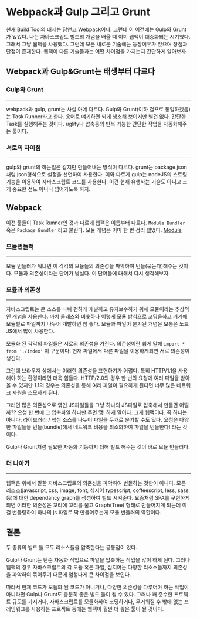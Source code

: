 # Webpack과 Gulp 그리고 Grunt

현재 Build Tool의 대세는 당연코 Webpack이다. 그런데 이 이전에는 Gulp와 Grunt가 있었다. 나는 자바스크립트 빌드의 개념을 배울 때 이미 웹팩이 대중화되는 시기였다. 그래서 그냥 웹팩을 사용했다. 그런데 모든 새로운 기술에는 등장이유가 있으며 장점과 단점이 존재한다. 웹팩이 다른 기술들과는 어떤 차이점을 가지는지 간단하게 알아보자.

## Webpack과 Gulp&Grunt는 태생부터 다르다

### Gulp와 Grunt

---

webpack과 gulp, grunt는 사실 아예 다르다. Gulp와 Grunt(이하 걸프로 통일하겠음)는 Task Runner라고 한다.
용어로 얘기하면 되게 생소해 보이지만 별건 없다. 간단한 Task를 실행해주는 것이다. uglify나 압축등의 반복 가능한 간단한 작업을 자동화해주는 툴이다.

### 서로의 차이점

---

gulp와 grunt의 하는일은 같지만 만들어내는 방식이 다르다. grunt는 package.json처럼 json형식으로 설정을 선언하여 사용한다. 이와 다르게 gulp는 nodeJS의 스트림 기능을 이용하여 자바스크립트 코드를 사용한다. 이건 현재 유행하는 기술도 아니고 크게 중요한 점도 아니니 넘어가도록 하자.

## Webpack

이전 툴들이 Task Runner인 것과 다르게 웹팩은 이름부터 다르다. `Module Bundler` 혹은 `Package Bundler` 라고 불린다. 모듈 개념은 이미 한 번 정리 했었다. [Module](./Module.md)

### 모듈번들러

---

모듈 번들러가 뭐냐면 이 각각의 모듈들의 의존성을 파악하여 번들(묶는다)해주는 것이다. 모듈과 의존성이라는 단어가 낯설다. 이 단어들에 대해서 다시 생각해보자.

### 모듈과 의존성

---

자바스크립트는 큰 소스를 나눠 편하게 개발하고 유지보수하기 위해 모듈이라는 추상적인 개념을 사용한다. 마치 클래스와 비슷하다 이렇게 모듈 방식으로 코딩을하고 거기에 모듈별로 파일까지 나누어 개발하면 참 좋다. 모듈과 파일이 분기된 개념은 보통은 노드JS에서 많이 사용한다.

모듈화 된 각각의 파일들은 서로의 의존성을 가진다. 의존성이란 쉽게 말해 `import * from './index'` 이 구문이다. 현재 파일에서 다른 파일을 이용하게되면 서로 의존성이 생긴다.

그런데 브라우저 상에서는 이러한 의존성을 표현하기가 어렵다. 특히 HTTP/1.1을 사용해야 하는 환경이라면 더욱 힘들다. HTTP/2.0의 경우 한 번의 요청에 여러 파일을 받아올 수 있지만 1.1의 경우는 의존성을 통해 여러 파일이 필요하게 된다면 너무 많은 네트워크 자원을 소모하게 된다.

그러면 많은 의존성으로 엮인 JS파일들을 그냥 하나의 JS파일로 압축해서 만들면 어떨까?? 요청 한 번에 그 압축파일 하나만 주면 땡! 하게 말이다. 그게 웹팩이다. 꼭 하나는 아니다. 라이브러리 / 핵심 소스를 나누어 파일을 두개로 분기할 수도 있다. 요점은 다양한 파일들을 번들(bundle)해서 네트워크 비용을 최소화하여 파일을 번들한다! 라는 것이다.

Gulp나 Grunt처럼 필요한 자동화 기능까지 더해 빌드 해주는 것이 바로 모듈 번들러다.

### 더 나아가

---

웹팩은 위에서 말한 자바스크립트의 의존성을 파악하여 번들하는 것만이 아니다. 모든 리소스(javascript, css, image, font, 심지어 typescript, coffeescript, less, sass 등)에 대한 dependancy graph를 생성하여 빌드 시켜준다. 요즘처럼 SPA를 구현하게 되면 이러한 의존성은 꼬리에 꼬리를 물고 Graph(Tree) 형태로 만들어지게 되는데 이걸 번들링하여 하나의 js 파일로 딱 만들어주는게 모듈 번들러의 역할이다.

## 결론

두 종류의 빌드 툴 모두 리소스들을 압축한다는 공통점이 있다.

Gulp나 Grunt는 단순 자동화 작업으로 파일을 압축하는 작업을 많이 하게 된다. 그러나 웹팩의 경우 자바스크립트의 각 모듈 혹은 파일, 심지어는 다양한 리소스들까지 의존성을 파악하여 묶어주기 때문에 엄청나게 큰 차이점을 보인다.

따라서 현재 코드가 모듈화 된 코드가 아니거나, 다양한 의존성을 다루어야 하는 작업이 아니라면 Gulp나 Grunt도 충분히 좋은 빌드 툴이 될 수 있다. 그러나 꽤 준수한 프로젝트 규모를 가지거나, 자바스크립트를 모듈화하여 코딩하거나, 무거워질 수 밖에 없는 프레임워크를 사용하는 프로젝트 등에는 웹팩이 훨씬 더 좋은 툴이 될 것이다.
